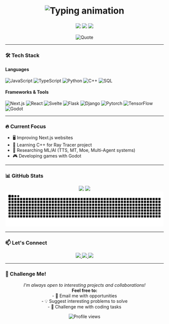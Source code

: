 
<h1 align="center"> 
  <img src="https://readme-typing-svg.demolab.com?font=Fira+Code&weight=600&size=26&duration=3000&pause=500&color=7CF87E&center=true&vCenter=true&width=435&lines=Hello%2C+I'm+Edmon+Sahakyan+%F0%9F%91%8B;Full-Stack+Developer;AI%2FML+Researcher;Physics+Enthusiast" alt="Typing animation" />
</h1>

<h3 align="center">
  <img src="https://img.shields.io/badge/Location-Armenia,%20Yerevan-purple?style=flat-square" />
  <img src="https://img.shields.io/badge/Pronouns-he/him-green?style=flat-square" />
  <img src="https://img.shields.io/badge/Status-Coding%20%26%20Learning-gray?style=flat-square" />
</h3>

<div align="center">
  <picture>
    <source 
      media="(max-width: 600px)"
      srcset="https://quotes-github-readme.vercel.app/api?type=vertical&theme=dark&quote=Simplicity%20is%20the%20ultimate%20sophistication.&author=Leonardo%20da%20Vinci"
    >
    <img 
      src="https://quotes-github-readme.vercel.app/api?type=horizontal&theme=dark&quote=Simplicity%20is%20the%20ultimate%20sophistication.&author=Leonardo%20da%20Vinci" 
      alt="Quote"
      style="max-width: 100%; height: auto;"
    >
  </picture>
</div>

---

### 🛠️ Tech Stack

#### Languages
![JavaScript](https://img.shields.io/badge/-JavaScript-F7DF1E?style=for-the-badge&logo=javascript&logoColor=black)
![TypeScript](https://img.shields.io/badge/-TypeScript-3178C6?style=for-the-badge&logo=typescript&logoColor=white)
![Python](https://img.shields.io/badge/-Python-3776AB?style=for-the-badge&logo=python&logoColor=white)
![C++](https://img.shields.io/badge/-C++-00599C?style=for-the-badge&logo=c%2B%2B&logoColor=white)
![SQL](https://img.shields.io/badge/-SQL-4479A1?style=for-the-badge&logo=postgresql&logoColor=white)

#### Frameworks & Tools
![Next.js](https://img.shields.io/badge/-Next.js-000000?style=for-the-badge&logo=next.js&logoColor=white)
![React](https://img.shields.io/badge/-React-61DAFB?style=for-the-badge&logo=react&logoColor=black)
![Svelte](https://img.shields.io/badge/-Svelte-FF3E00?style=for-the-badge&logo=svelte&logoColor=white)
![Flask](https://img.shields.io/badge/-Flask-3daabf?style=for-the-badge&logo=flask&logoColor=white)
![Django](https://img.shields.io/badge/-Django-092E20?style=for-the-badge&logo=django&logoColor=white)
![Pytorch](https://img.shields.io/badge/Pytorch-ee4c2c?style=for-the-badge&logo=pytorch&logoColor=white)
![TensorFlow](https://img.shields.io/badge/-TensorFlow-FF6F00?style=for-the-badge&logo=tensorflow&logoColor=white)
![Godot](https://img.shields.io/badge/-Godot-478CBF?style=for-the-badge&logo=godot-engine&logoColor=white)

---

### 🔥 Current Focus

- 🖥️ Improving Next.js websites  
- 🌌 Learning C++ for Ray Tracer project  
- 🧠 Researching ML/AI (TTS, MT, Moe, Multi-Agent systems)  
- 🎮 Developing games with Godot  

---

### 📊 GitHub Stats

<!-- GitHub Stats Cards -->
<div align="center">
  <img height="180em" src="https://github-readme-stats.vercel.app/api?username=Edmon02&show_icons=true&theme=dark&hide_border=true&bg_color=0D1117&title_color=7CF87E&icon_color=BB86FC" />
  <img height="180em" src="https://github-readme-stats.vercel.app/api/top-langs/?username=Edmon02&layout=compact&theme=dark&hide_border=true&bg_color=0D1117&title_color=7CF87E" />
  <picture>
    <source media="(prefers-color-scheme: dark)" srcset="github-snake-dark.svg" />
    <source media="(prefers-color-scheme: light)" srcset="github-snake.svg" />
    <img alt="github-snake" src="github-snake.svg" />
  </picture>
</div>

<!-- GitHub Streak Stats -->
<!-- <div align="center">
  <img src="https://streak-stats.demolab.com?user=Edmon02&theme=dark&hide_border=true&background=0D1117&stroke=7CF87E&ring=BB86FC&fire=BB86FC&currStreakNum=7CF87E" alt="GitHub Streak" />
</div> -->


---

### 📫 Let's Connect

<div align="center">
  <a href="mailto:edmon.sahakyan@gmail.com">
    <img src="https://img.shields.io/badge/-Email-D14836?style=for-the-badge&logo=gmail&logoColor=white" />
  </a>
  <!-- Add your LinkedIn/Twitter when ready -->
  <a href="https://www.linkedin.com/in/edmon-sahakyan-64798619a/">
    <img src="https://img.shields.io/badge/-LinkedIn-0A66C2?style=for-the-badge&logo=linkedin&logoColor=white" />
  </a>
  <a href="https://x.com/EdmonSahakayan">
    <img src="https://img.shields.io/badge/-Twitter-1DA1F2?style=for-the-badge&logo=twitter&logoColor=white" />
  </a>
</div>

---

### 🎯 Challenge Me!

<p align="center">
  <i>I'm always open to interesting projects and collaborations!</i><br>
  <b>Feel free to:</b><br>
  - 📧 Email me with opportunities<br>
  - 💡 Suggest interesting problems to solve<br>
  - 🚀 Challenge me with coding tasks<br>
</p>

<div align="center">
  <img src="https://komarev.com/ghpvc/?username=Edmon02&label=Profile%20views&color=7CF87E&style=flat-square" alt="Profile views" />
</div>
